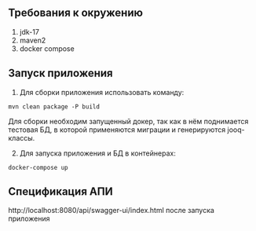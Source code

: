 
## Требования к окружению

1. jdk-17
2. maven2
3. docker compose

## Запуск приложения

1. Для сборки приложения использовать команду:
```
mvn clean package -P build
```
Для сборки необходим запущенный докер, так как в нём поднимается тестовая БД, в которой применяются миграции и генерируются jooq-классы.

2. Для запуска приложения и БД в контейнерах:
```
docker-compose up
```

## Спецификация АПИ
http://localhost:8080/api/swagger-ui/index.html после запуска приложения